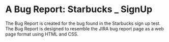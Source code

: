 # A Bug Report: Starbucks _ SignUp
The Bug Report is created for the bug found in the Starbucks sign up test.
The Bug Report is designed to resemble the JIRA bug report page as a web page format using HTML and CSS.

